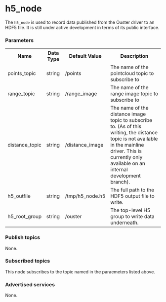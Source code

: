 h5_node
=======
The `h5_node` is used to record data published from the Ouster driver to an
HDF5 file. It is still under active development in terms of its public
interface.

### Parameters

<table>
  <tr>
    <th>Name</th>
    <th>Data Type</th>
    <th>Default Value</th>
    <th>Description</th>
  </tr>
  <tr>
    <td>points_topic</td>
    <td>string</td>
    <td>/points</td>
    <td>The name of the pointcloud topic to subscribe to</td>
  </tr>
  <tr>
    <td>range_topic</td>
    <td>string</td>
    <td>/range_image</td>
    <td>The name of the range image topic to subscribe to</td>
  </tr>
  <tr>
    <td>distance_topic</td>
    <td>string</td>
    <td>/distance_image</td>
    <td>
      The name of the distance image topic to subscribe to. (As of this
      writing, the distance topic is not available in the mainline
      driver. This is currently only available on an internal development
      branch).
    </td>
  </tr>
  <tr>
    <td>h5_outfile</td>
    <td>string</td>
    <td>/tmp/h5_node.h5</td>
    <td>The full path to the HDF5 output file to write.</td>
  </tr>
  <tr>
    <td>h5_root_group</td>
    <td>string</td>
    <td>/ouster</td>
    <td>The top-level H5 group to write data underneath.</td>
  </tr>
</table>

### Publish topics

None.

### Subscribed topics

This node subscribes to the topic named in the paraemeters listed above.

### Advertised services

None.
